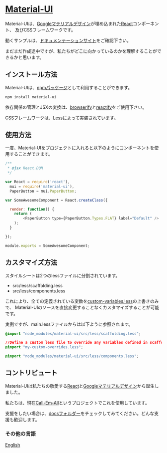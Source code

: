 # [Material-UI](http://callemall.github.io/material-ui/)

Material-UIは、[Googleマテリアルデザイン](https://www.google.com/design/spec/material-design/introduction.html)が埋め込まれた[React](http://facebook.github.io/react/)コンポーネント、
及びCSSフレームワークです。

動くサンプルは、[ドキュメンテーションサイト](http://www.material-ui.com/)をご確認下さい。

まだまだ作成途中ですが、私たちがどこに向かっているのかを理解することができるかと思います。

## インストール方法

Material-UIは、[npmパッケージ](https://www.npmjs.org/package/material-ui)として利用することができます。
```sh
npm install material-ui
```

依存関係の管理とJSXの変換は、[browserify](http://browserify.org/)と[reactify](https://github.com/andreypopp/reactify)をご使用下さい。

CSSフレームワークは、[Less](http://lesscss.org/)によって実装されています。


## 使用方法

一度、Material-UIをプロジェクトに入れると以下のようにコンポーネントを使用することができます。
```js
/**
 * @jsx React.DOM
 */

var React = require('react'),
  mui = require('material-ui'),
  PaperButton = mui.PaperButton;

var SomeAwesomeComponent = React.createClass({

  render: function() {
    return (
    	<PaperButton type={PaperButton.Types.FLAT} label="Default" />
    );
  }

});

module.exports = SomeAwesomeComponent;
```

## カスタマイズ方法

スタイルシートは2つのlessファイルに分割されています。
* src/less/scaffolding.less
* src/less/components.less

これにより、全ての定義されている変数を[custom-variables.less](https://github.com/callemall/material-ui/blob/master/src/less/variables/custom-variables.less)の上書きのみで、
Material-UIのソースを直接変更することなくカスタマイズすることが可能です。

実例ですが、main.lessファイルからは以下ように参照されます。
```css
@import "node_modules/material-ui/src/less/scaffolding.less";

//Define a custom less file to override any variables defined in scaffolding.less
@import "my-custom-overrides.less";

@import "node_modules/material-ui/src/less/components.less";
```

## コントリビュート
Material-UIは私たちの敬愛する[React](http://facebook.github.io/react/)と[Googleマテリアルデザイン](http://www.material-ui.com/)から誕生しました。

私たちは、現在[Call-Em-All](https://www.call-em-all.com/)というプロジェクトでこれを使用しています。

支援をしたい場合は、[docsフォルダー](https://github.com/callemall/material-ui/tree/master/docs)をチェックしてみてください。どんな支援も歓迎します。

### その他の言語

[English](https://github.com/callemall/material-ui)